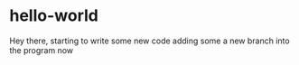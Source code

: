 # hello-world
Hey there, starting to write some new code
adding some a new branch into the program now
